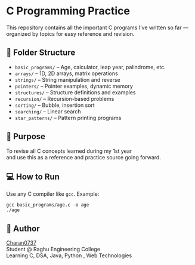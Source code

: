 # C Programming Practice

This repository contains all the important C programs I’ve written so far — organized by topics for easy reference and revision.

## 📁 Folder Structure

- `basic_programs/` – Age, calculator, leap year, palindrome, etc.
- `arrays/` – 1D, 2D arrays, matrix operations
- `strings/` – String manipulation and reverse
- `pointers/` – Pointer examples, dynamic memory
- `structures/` – Structure definitions and examples
- `recursion/` – Recursion-based problems
- `sorting/` – Bubble, insertion sort
- `searching/` – Linear search
- `star_patterns/` – Pattern printing programs

## 🧠 Purpose

To revise all C concepts learned during my 1st year  
and use this as a reference and practice source going forward.

## 💻 How to Run

Use any C compiler like `gcc`. Example:
```
gcc basic_programs/age.c -o age
./age
```

## 🔗 Author

[Charan0737](https://github.com/Charan0737)  
Student @ Raghu Engineering College  
Learning C, DSA, Java, Python , Web Technologies 
